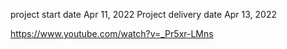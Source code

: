 project start date      Apr 11, 2022
Project delivery date   Apr 13, 2022

https://www.youtube.com/watch?v=_Pr5xr-LMns

